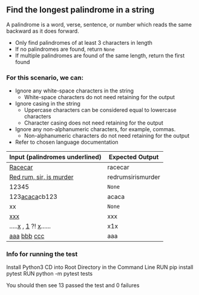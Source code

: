 ## Find the longest palindrome in a string

A palindrome is a word, verse, sentence, or number which reads the same backward as it
does forward.

* Only find palindromes of at least 3 characters in length
* If no palindromes are found, return `None`
* If multiple palindromes are found of the same length, return the first found

### For this scenario, we can:
* Ignore any white-space characters in the string 
  * White-space characters do not need retaining for the output
* Ignore casing in the string
  * Uppercase characters can be considered equal to lowercase characters
  * Character casing does not need retaining for the output
* Ignore any non-alphanumeric characters, for example, commas.
  * Non-alphanumeric characters do not need retaining for the output
* Refer to chosen language documentation


Input (palindromes underlined) | Expected Output
--- | ---
<u>Racecar</u>|racecar
<u>Red rum, sir, is murder</u>|redrumsirismurder
12345|`None`
123<u>acaca</u>cb123|acaca
xx|`None`
<u>xxx</u>|xxx
.....<u>x</u> , <u>1</u> ?! <u>x</u>......|x1x
<u>aaa</u> <u>bbb</u> <u>ccc</u>|aaa

### Info for running the test
Install Python3
CD into Root Directory in the Command Line
RUN pip install pytest
RUN python -m pytest tests

You should then see 13 passed the test and 0 failures
